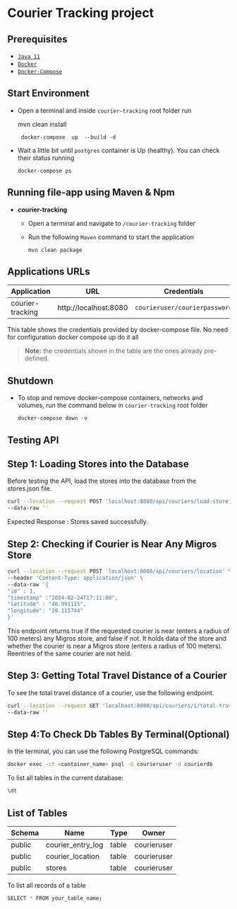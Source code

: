 # Courier Tracking project


## Prerequisites

- [`Java 11`](https://www.oracle.com/java/technologies/javase-jdk11-downloads.html)
- [`Docker`](https://www.docker.com/)
- [`Docker-Compose`](https://docs.docker.com/compose/install/)

## Start Environment

- Open a terminal and inside `courier-tracking` root folder run

  mvn clean install
  ```
   docker-compose  up  --build -d  
  ```

- Wait a little bit until `postgres` container is Up (healthy). You can check their status running
  ```
  docker-compose ps
  ```

## Running file-app using Maven & Npm

- **courier-tracking**

    - Open a terminal and navigate to `/courier-tracking` folder

    - Run the following `Maven` command to start the application
      ```
      mvn clean package 
      ```

## Applications URLs

| Application | URL                                   | Credentials                                         |
|-------------| ------------------------------------- | --------------------------------------------------- |
| courier-tracking  | http://localhost:8080 |        `courieruser/courierpassword`                                             |

This table shows the credentials provided by docker-compose file. No need for configuration docker compose up do it all
> **Note:** the credentials shown in the table are the ones already pre-defined.


## Shutdown


- To stop and remove docker-compose containers, networks and volumes, run the command below in `courier-tracking` root
  folder
  ```
  docker-compose down -v
  ```

## Testing API

## Step 1: Loading Stores into the Database

Before testing the API, load the stores into the database from the stores.json file.


```bash
curl --location --request POST 'localhost:8080/api/couriers/load-store' \
--data-raw ''
  ```
Expected Response : Stores saved successfully.

## Step 2: Checking if Courier is Near Any Migros Store

```bash
curl --location --request POST 'localhost:8080/api/couriers/location' \
--header 'Content-Type: application/json' \
--data-raw '{
"id" : 1,
"timestamp" :"2024-02-24T17:11:00",
"latitude" : "40.991115",
"longitude": "29.115744"
}'
  ```
This endpoint returns true if the requested courier is near (enters a radius of 100 meters) any Migros store, and false if not. 
It holds data of the store and whether the courier is near a Migros store (enters a radius of 100 meters).
Reentries of the same courier are not held.

## Step 3: Getting Total Travel Distance of a Courier


To see the total travel distance of a courier, use the following endpoint.


```bash
curl --location --request GET 'localhost:8080/api/couriers/1/total-travel-distance' \
--data-raw ''

  ```
 ## Step 4:To Check Db Tables By Terminal(Optional)
In the terminal, you can use the following PostgreSQL commands:


```bash 
docker exec -it <container_name> psql -U courieruser -d courierdb
  ```

To list all tables in the current database:
```bash 
\dt
  ```

## List of Tables

| Schema | Name              | Type  | Owner       |
|--------|-------------------|-------|-------------|
| public | courier_entry_log | table | courieruser |
| public | courier_location  | table | courieruser |
| public | stores            | table | courieruser |


To list all records of a table

```bash 
SELECT * FROM your_table_name;
  ```





